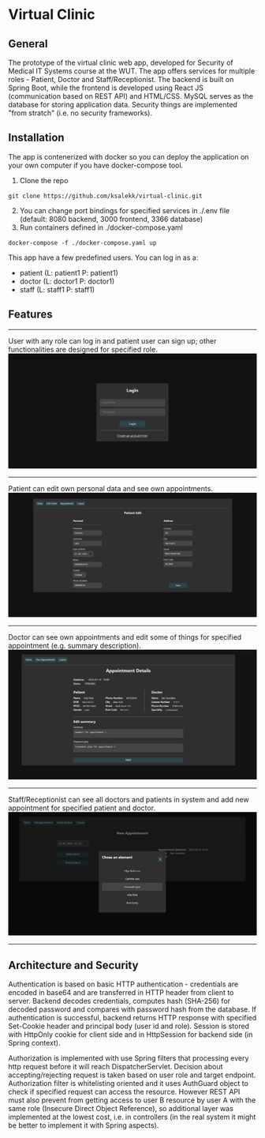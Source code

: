 # Virtual Clinic

## General
The prototype of the virtual clinic web app, developed for Security of Medical IT Systems course at the WUT. The app offers services for multiple roles - Patient, Doctor and Staff/Receptionist. The backend is built on Spring Boot, while the frontend is developed using React JS (communication based on REST API) and HTML/CSS. MySQL serves as the database for storing application data. Security things are implemented "from stratch" (i.e. no security frameworks).


## Installation
The app is contenerized with docker so you can deploy the application on your own computer if you have docker-compose tool.
1. Clone the repo 
```
git clone https://github.com/ksalekk/virtual-clinic.git
```
2. You can change port bindings for specified services in ./.env file (default: 8080 backend, 3000 frontend, 3366 database)
3. Run containers defined in ./docker-compose.yaml
```
docker-compose -f ./docker-compose.yaml up
```

This app have a few predefined users. You can log in as a:
- patient  (L: patient1   P: patient1)
- doctor   (L: doctor1    P: doctor1)
- staff    (L: staff1     P: staff1)


## Features
***
User with any role can log in and patient user can sign up; other functionalities are designed for specified role.
![Login view](./demo/demo-login.png)
***
Patient can edit own personal data and see own appointments.
![Patient edit view](./demo/demo-patient-edit.png)
***
Doctor can see own appointments and edit some of things for specified appointment (e.g. summary description). 
![Doctor appointment edit view](./demo/demo-doctor-appointment-details.png)
***
Staff/Receptionist can see all doctors and patients in system and add new appointment for specified patient and doctor.
![Staff new appointment view](./demo/demo-staff-new-appointment.png)
***


## Architecture and Security

Authentication is based on basic HTTP authentication - credentials are encoded in base64 and are transferred in HTTP header from client to server. Backend decodes credentials, computes hash (SHA-256) for decoded password and compares with password hash from the database. If authentication is successful, backend returns HTTP response with specified Set-Cookie header and principal body (user id and role). Session is stored with HttpOnly cookie for client side and in HttpSession for backend side (in Spring context).

Authorization is implemented with use Spring filters that processing every http request before it will reach DispatcherServlet. Decision about accepting/rejecting request is taken based on user role and target endpoint. Authorization filter is whitelisting oriented and it uses AuthGuard object to check if specified request can access the resource. However REST API must also prevent from getting access to user B resource by user A with the same role (Insecure Direct Object Reference), so additional layer was implemented at the lowest cost, i.e. in controllers (in the real system it might be better to implement it with Spring aspects).


